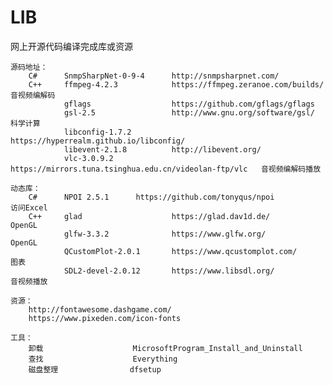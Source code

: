 # LIB
网上开源代码编译完成库或资源

    源码地址：
        C#      SnmpSharpNet-0-9-4      http://snmpsharpnet.com/        
        C++     ffmpeg-4.2.3            https://ffmpeg.zeranoe.com/builds/                      音视频编解码
                gflags                  https://github.com/gflags/gflags
                gsl-2.5                 http://www.gnu.org/software/gsl/                        科学计算
                libconfig-1.7.2         https://hyperrealm.github.io/libconfig/
                libevent-2.1.8          http://libevent.org/
                vlc-3.0.9.2             https://mirrors.tuna.tsinghua.edu.cn/videolan-ftp/vlc   音视频编解码播放

    动态库：
        C#      NPOI 2.5.1		https://github.com/tonyqus/npoi                         访问Excel
        C++     glad                    https://glad.dav1d.de/                                  OpenGL
                glfw-3.3.2              https://www.glfw.org/                                   OpenGL
                QCustomPlot-2.0.1       https://www.qcustomplot.com/                            图表
                SDL2-devel-2.0.12       https://www.libsdl.org/                                 音视频播放

    资源：
        http://fontawesome.dashgame.com/
        https://www.pixeden.com/icon-fonts

    工具：
        卸载                    MicrosoftProgram_Install_and_Uninstall
        查找                    Everything
        磁盘整理                dfsetup
